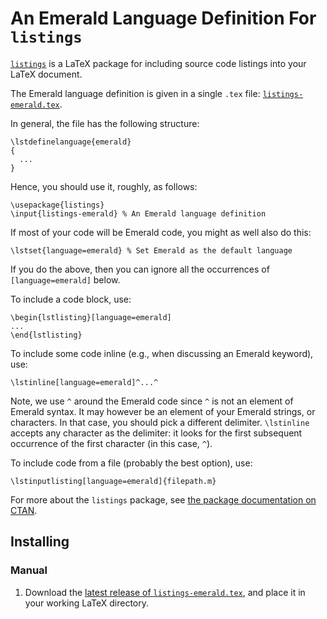 # An Emerald Language Definition For `listings`

[`listings`](https://www.ctan.org/pkg/listings) is a LaTeX package for
including source code listings into your LaTeX document.

The Emerald language definition is given in a single `.tex` file:
[`listings-emerald.tex`](https://github.com/emerald/modes/releases/download/v2019.0.1/listings-emerald.tex).

In general, the file has the following structure:
```
\lstdefinelanguage{emerald}
{
  ...
}
```

Hence, you should use it, roughly, as follows:
```
\usepackage{listings}
\input{listings-emerald} % An Emerald language definition
```

If most of your code will be Emerald code, you might as well also do
this:
```
\lstset{language=emerald} % Set Emerald as the default language
```
If you do the above, then you can ignore all the occurrences of
`[language=emerald]` below.

To include a code block, use:

```
\begin{lstlisting}[language=emerald]
...
\end{lstlisting}
```

To include some code inline (e.g., when discussing an Emerald
keyword), use:

```
\lstinline[language=emerald]^...^
```
Note, we use `^` around the Emerald code since `^` is not an element
of Emerald syntax. It may however be an element of your Emerald
strings, or characters. In that case, you should pick a different
delimiter. `\lstinline` accepts any character as the delimiter: it
looks for the first subsequent occurrence of the first character (in
this case, `^`).

To include code from a file (probably the best option), use:

```
\lstinputlisting[language=emerald]{filepath.m}
```

For more about the `listings` package, see [the package documentation
on CTAN](https://www.ctan.org/pkg/listings).

## Installing

### Manual

  1. Download the [latest release of `listings-emerald.tex`](https://github.com/emerald/modes/releases/download/v2019.0.1/listings-emerald.tex),
     and place it in your working LaTeX directory.
